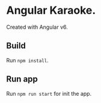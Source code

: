 # Angular Karaoke.

Created with Angular v6.

## Build

Run `npm install`.

## Run app

Run `npm run start` for init the app. 